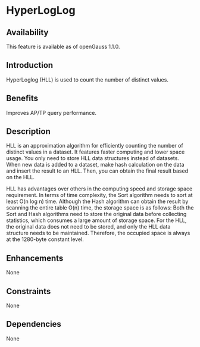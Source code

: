 # HyperLogLog<a name="EN-US_TOPIC_0000001135403983"></a>

## Availability<a name="section5309649"></a>

This feature is available as of openGauss 1.1.0.

## Introduction<a name="section47786844"></a>

HyperLoglog \(HLL\) is used to count the number of distinct values.

## Benefits<a name="section27428414"></a>

Improves AP/TP query performance.

## Description<a name="section45529136"></a>

HLL is an approximation algorithm for efficiently counting the number of distinct values in a dataset. It features faster computing and lower space usage. You only need to store HLL data structures instead of datasets. When new data is added to a dataset, make hash calculation on the data and insert the result to an HLL. Then, you can obtain the final result based on the HLL.

HLL has advantages over others in the computing speed and storage space requirement. In terms of time complexity, the Sort algorithm needs to sort at least O\(n log n\) time. Although the Hash algorithm can obtain the result by scanning the entire table O\(n\) time, the storage space is as follows: Both the Sort and Hash algorithms need to store the original data before collecting statistics, which consumes a large amount of storage space. For the HLL, the original data does not need to be stored, and only the HLL data structure needs to be maintained. Therefore, the occupied space is always at the 1280-byte constant level.

## Enhancements<a name="section7109043"></a>

None

## Constraints<a name="section06531946143616"></a>

None

## Dependencies<a name="section63981393"></a>

None

